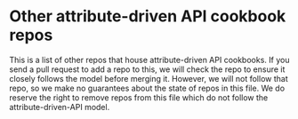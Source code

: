 # Other attribute-driven API cookbook repos

This is a list of other repos that house attribute-driven API cookbooks. If you
send a pull request to add a repo to this, we will check the repo to ensure it
closely follows the model before merging it. However, we will not follow that
repo, so we make no guarantees about the state of repos in this file. We do
reserve the right to remove repos from this file which do not follow the
attribute-driven-API model.
